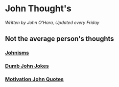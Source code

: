 # John Thought's

###### Written by John O'Hara, Updated every Friday 

## Not the average person's thoughts 

### [Johnisms](https://jpohara12.github.io/JOHN/Johnism)

### [Dumb John Jokes](https://jpohara12.github.io/JOHN/Dumb%20John%20Jokes)

### [Motivation John Quotes](https://jpohara12.github.io/JOHN/Motivational_John_Quotes.md) 



